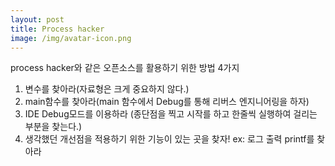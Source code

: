 ```yaml
---
layout: post
title: Process hacker
image: /img/avatar-icon.png
---
```

process hacker와 같은 오픈소스를 활용하기 위한 방법 4가지

1. 변수를 찾아라(자료형은 크게 중요하지 않다.)
2. main함수를 찾아라(main 함수에서 Debug를 통해 리버스 엔지니어링을 하자)
3. IDE Debug모드를 이용하라 (종단점<f9>을 찍고 시작<f5>를 하고 한줄씩<f10> 실행하여 걸리는 부분을 찾는다.)
4. 생각했던 개선점을 적용하기 위한 기능이 있는 곳을 찾자! ex: 로그 출력 printf를 찾아라
